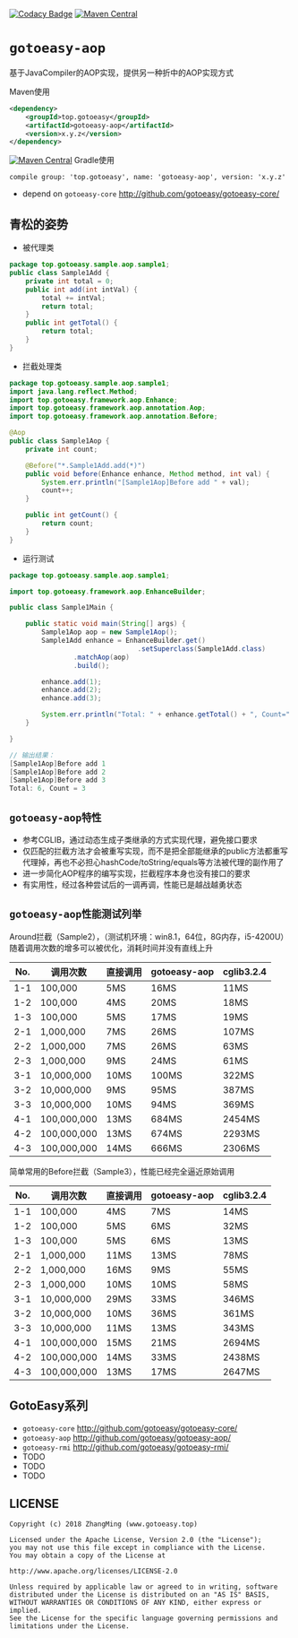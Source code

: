 [![Codacy Badge](https://api.codacy.com/project/badge/Grade/3919db3635b04ff399228c478bdf2343)](https://www.codacy.com/app/gotoeasy/gotoeasy-aop?utm_source=github.com&amp;utm_medium=referral&amp;utm_content=gotoeasy/gotoeasy-aop&amp;utm_campaign=Badge_Grade)
[![Maven Central](https://maven-badges.herokuapp.com/maven-central/top.gotoeasy/gotoeasy-aop/badge.svg)](https://maven-badges.herokuapp.com/maven-central/top.gotoeasy/gotoeasy-aop)

# `gotoeasy-aop`
基于JavaCompiler的AOP实现，提供另一种折中的AOP实现方式


Maven使用
```xml
<dependency>
    <groupId>top.gotoeasy</groupId>
    <artifactId>gotoeasy-aop</artifactId>
    <version>x.y.z</version>
</dependency>
```
[![Maven Central](https://maven-badges.herokuapp.com/maven-central/top.gotoeasy/gotoeasy-aop/badge.svg)](https://maven-badges.herokuapp.com/maven-central/top.gotoeasy/gotoeasy-aop)
Gradle使用
```
compile group: 'top.gotoeasy', name: 'gotoeasy-aop', version: 'x.y.z'
```

- depend on `gotoeasy-core` http://github.com/gotoeasy/gotoeasy-core/

## 青松的姿势
- 被代理类
```java
package top.gotoeasy.sample.aop.sample1;
public class Sample1Add {
	private int total = 0;
	public int add(int intVal) {
		total += intVal;
		return total;
	}
	public int getTotal() {
		return total;
	}
}
```
- 拦截处理类
```java
package top.gotoeasy.sample.aop.sample1;
import java.lang.reflect.Method;
import top.gotoeasy.framework.aop.Enhance;
import top.gotoeasy.framework.aop.annotation.Aop;
import top.gotoeasy.framework.aop.annotation.Before;

@Aop
public class Sample1Aop {
    private int count;

    @Before("*.Sample1Add.add(*)")
    public void before(Enhance enhance, Method method, int val) {
        System.err.println("[Sample1Aop]Before add " + val);
        count++;
    }

    public int getCount() {
        return count;
    }
}
```
- 运行测试
```java
package top.gotoeasy.sample.aop.sample1;

import top.gotoeasy.framework.aop.EnhanceBuilder;

public class Sample1Main {

    public static void main(String[] args) {
        Sample1Aop aop = new Sample1Aop();
        Sample1Add enhance = EnhanceBuilder.get()
                                .setSuperclass(Sample1Add.class)
				.matchAop(aop)
				.build();

        enhance.add(1);
        enhance.add(2);
        enhance.add(3);

        System.err.println("Total: " + enhance.getTotal() + ", Count=" + aop.getCount());
    }

}

// 输出结果：
[Sample1Aop]Before add 1
[Sample1Aop]Before add 2
[Sample1Aop]Before add 3
Total: 6, Count = 3
```

## `gotoeasy-aop特性`
- 参考CGLIB，通过动态生成子类继承的方式实现代理，避免接口要求
- 仅匹配的拦截方法才会被重写实现，而不是把全部能继承的public方法都重写代理掉，再也不必担心hashCode/toString/equals等方法被代理的副作用了
- 进一步简化AOP程序的编写实现，拦截程序本身也没有接口的要求
- 有实用性，经过各种尝试后的一调再调，性能已是越战越勇状态

## `gotoeasy-aop性能测试列举`
Around拦截（Sample2），（测试机环境：win8.1，64位，8G内存，i5-4200U）
随着调用次数的增多可以被优化，消耗时间并没有直线上升

|No.|调用次数|直接调用|gotoeasy-aop|cglib3.2.4|
|----------|----------|----------|----------|----------|
|1-1|100,000|5MS|16MS|11MS|
|1-2|100,000|4MS|20MS|18MS|
|1-3|100,000|5MS|17MS|19MS|
|2-1|1,000,000|7MS|26MS|107MS|
|2-2|1,000,000|7MS|26MS|63MS|
|2-3|1,000,000|9MS|24MS|61MS|
|3-1|10,000,000|10MS|100MS|322MS|
|3-2|10,000,000|9MS|95MS|387MS|
|3-3|10,000,000|10MS|94MS|369MS|
|4-1|100,000,000|13MS|684MS|2454MS|
|4-2|100,000,000|13MS|674MS|2293MS|
|4-3|100,000,000|14MS|666MS|2306MS|

简单常用的Before拦截（Sample3），性能已经完全逼近原始调用

|No.|调用次数|直接调用|gotoeasy-aop|cglib3.2.4|
|----------|----------|----------|----------|----------|
|1-1|100,000|4MS|7MS|14MS|
|1-2|100,000|5MS|6MS|32MS|
|1-3|100,000|5MS|6MS|13MS|
|2-1|1,000,000|11MS|13MS|78MS|
|2-2|1,000,000|16MS|9MS|55MS|
|2-3|1,000,000|10MS|10MS|58MS|
|3-1|10,000,000|29MS|33MS|346MS|
|3-2|10,000,000|10MS|36MS|361MS|
|3-3|10,000,000|11MS|13MS|343MS|
|4-1|100,000,000|15MS|21MS|2694MS|
|4-2|100,000,000|14MS|33MS|2438MS|
|4-3|100,000,000|13MS|17MS|2647MS|


## GotoEasy系列
- `gotoeasy-core` http://github.com/gotoeasy/gotoeasy-core/
- `gotoeasy-aop` http://github.com/gotoeasy/gotoeasy-aop/
- `gotoeasy-rmi` http://github.com/gotoeasy/gotoeasy-rmi/
- TODO
- TODO
- TODO

## LICENSE

    Copyright (c) 2018 ZhangMing (www.gotoeasy.top)

    Licensed under the Apache License, Version 2.0 (the "License");
    you may not use this file except in compliance with the License.
    You may obtain a copy of the License at

    http://www.apache.org/licenses/LICENSE-2.0

    Unless required by applicable law or agreed to in writing, software
    distributed under the License is distributed on an "AS IS" BASIS,
    WITHOUT WARRANTIES OR CONDITIONS OF ANY KIND, either express or implied.
    See the License for the specific language governing permissions and
    limitations under the License.
